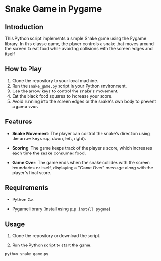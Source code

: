 # Snake Game in Pygame

## Introduction

This Python script implements a simple Snake game using the Pygame library. In this classic game, the player controls a snake that moves around the screen to eat food while avoiding collisions with the screen edges and itself.

## How to Play

1. Clone the repository to your local machine.
2. Run the `snake_game.py` script in your Python environment.
3. Use the arrow keys to control the snake's movement.
4. Eat the black food squares to increase your score.
5. Avoid running into the screen edges or the snake's own body to prevent a game over.

## Features

- **Snake Movement**: The player can control the snake's direction using the arrow keys (up, down, left, right).

- **Scoring**: The game keeps track of the player's score, which increases each time the snake consumes food.

- **Game Over**: The game ends when the snake collides with the screen boundaries or itself, displaying a "Game Over" message along with the player's final score.

## Requirements

- Python 3.x

- Pygame library (install using `pip install pygame`)

## Usage

1. Clone the repository or download the script.

2. Run the Python script to start the game.

```bash
python snake_game.py
